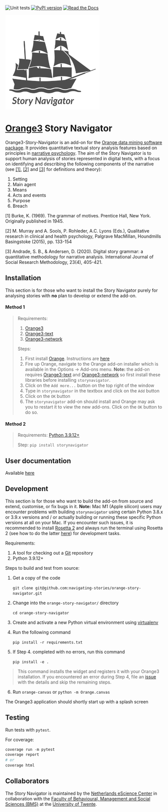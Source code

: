 ![Unit tests](https://github.com/github/docs/actions/workflows/test.yml/badge.svg)
[![PyPI version](https://badge.fury.io/py/storynavigator.svg?branch=master&kill_cache=1)](https://badge.fury.io/py/storynavigator)
[![Read the Docs](https://readthedocs.org/projects/orange-story-navigator/badge/?version=latest)](https://orange-story-navigator.readthedocs.io/en/latest/)

<img src="orangecontrib/storynavigation/widgets/icons/storynavigator_logo.png" alt="setting_icon" width="300" height="auto">

[Orange3](https://github.com/biolab/orange3) Story Navigator
=======================

Orange3-Story-Navigator is an add-on for the [Orange data mining software package](https://orangedatamining.com/). It
provides quantitative textual story analysis features based on principles in [narrative psychology](https://web.lemoyne.edu/~hevern/narpsych/nr-basic.html). The aim of the Story Navigator is to support human analysis of stories represented in digital texts, with a focus on identifying and describing the following components of the narrative (see [[1]](http://www.communicationcache.com/uploads/1/0/8/8/10887248/kenneth_burke_-_a_grammar_of_motives_1945.pdf), [[2]](https://www.semanticscholar.org/paper/Qualitative-Research-in-Clinical-and-Health-Murray-Sools/8db3916fcd1593086f0a62d78d15eacc2d3236e6) and [[3]](https://www.tandfonline.com/doi/abs/10.1080/13645579.2020.1723205?journalCode=tsrm20) for definitions and theory):

1. Setting
2. Main agent
3. Means
4. Acts and events
5. Purpose
6. Breach

[1] Burke, K. (1969). The grammar of motives. Prentice Hall, New York. Originally published in 1945.

[2] M. Murray and A. Sools, P. Rohleder, A.C. Lyons (Eds.), Qualitative research in clinical and health psychology, Palgrave MacMillan, Houndmills Basingstoke (2015), pp. 133-154

[3] Andrade, S. B., & Andersen, D. (2020). Digital story grammar: a quantitative methodology for narrative analysis. International Journal of Social Research Methodology, 23(4), 405-421.

## Installation

This section is for those who want to install the Story Navigator purely for analysing stories with **no** plan to develop or extend the add-on.

#### Method 1

> Requirements:
>
> 1. [Orange3](https://github.com/biolab/orange3)
> 2. [Orange3-text](https://github.com/biolab/orange3-text)
> 3. [Orange3-network](https://github.com/biolab/orange3-network)
>
> Steps:
>
> 1. First install [Orange](https://orangedatamining.com/). Instructions are [here](https://orangedatamining.com/download)
> 2. Fire up Orange, navigate to the Orange add-on installer which is available in the Options -> Add-ons menu. **Note:** the add-on requires [Orange3-text](https://github.com/biolab/orange3-text) and [Orange3-network](https://github.com/biolab/orange3-network) so first install these libraries before installing ``storynavigator``.
> 3. Click on the ``Add more...`` button on the top right of the window
> 4. Type in ``storynavigator`` in the textbox and click on the ``Add`` button
> 5. Click on the ``OK`` button
> 6. The ``storynavigator`` add-on should install and Orange may ask you to restart it to view the new add-ons. Click on the ``OK`` button to do so.

#### Method 2

> Requirements: [Python 3.9.12+](https://www.python.org/downloads/)
> 
> Step: ``pip install storynavigator``

## User documentation
Available [here](https://orange-story-navigator.readthedocs.io/en/latest/)

## Development

This section is for those who want to build the add-on from source and extend, customise, or fix bugs in it.
**Note:** Mac M1 (Apple silicon) users may encounter problems with building ``storynavigator`` using certain Python 3.8.x or 3.9.x versions and / or actually building or running these specific Python versions at all on your Mac. If you encounter such issues, it is recommended to install [Rosetta 2](https://osxdaily.com/2020/12/04/how-install-rosetta-2-apple-silicon-mac/) and always run the terminal using Rosetta 2 (see how to do the latter [here](https://www.courier.com/blog/tips-and-tricks-to-setup-your-apple-m1-for-development/)) for development tasks.

Requirements:

1. A tool for checking out a [Git](https://git-scm.com/) repository
2. Python 3.9.12+

Steps to build and test from source:

1. Get a copy of the code
    
    ```git clone git@github.com:navigating-stories/orange-story-navigator.git```

2. Change into the ```orange-story-navigator/``` directory
    
    ```cd orange-story-navigator```

3. Create and activate a new Python virtual environment using [virtualenv](https://packaging.python.org/en/latest/guides/installing-using-pip-and-virtual-environments/)

4. Run the following command

    ```pip install -r requirements.txt```

5. If Step 4. completed with no errors, run this command

    ```pip install -e .```

> This command installs the widget and registers it with your Orange3 installation. If you encountered an error during Step 4, file an [issue](https://github.com/navigating-stories/orange-story-navigator/issues) with the details and skip the remaining steps.

6. Run ```orange-canvas``` or ```python -m Orange.canvas```

The Orange3 application should shortly start up with a splash screen

## Testing

Run tests with `pytest`.

For coverage:

```python
coverage run -m pytest
coverage report
# or
coverage html
```

## Collaborators
The Story Navigator is maintained by the [Netherlands eScience Center](https://www.esciencecenter.nl/) in collaboration with the [Faculty of Behavioural, Management and Social Sciences (BMS)](https://www.utwente.nl/en/bms/) at the [University of Twente](https://www.utwente.nl/en/).
